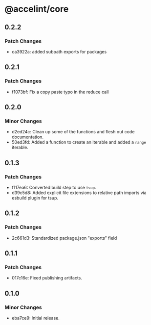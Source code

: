 # @accelint/core

## 0.2.2

### Patch Changes

- ca3922a: added subpath exports for packages

## 0.2.1

### Patch Changes

- f1073bf: Fix a copy paste typo in the reduce call

## 0.2.0

### Minor Changes

- d2ed24c: Clean up some of the functions and flesh out code documentation.
- 50ed3fd: Added a function to create an iterable and added a `range` iterable.

## 0.1.3

### Patch Changes

- f117ea6: Converted build step to use `tsup`.
- d39c5d8: Added explicit file extensions to relative path imports via esbuild plugin for tsup.

## 0.1.2

### Patch Changes

- 2c661d3: Standardized package.json "exports" field

## 0.1.1

### Patch Changes

- 017c16e: Fixed publishing artifacts.

## 0.1.0

### Minor Changes

- eba7ce9: Initial release.
